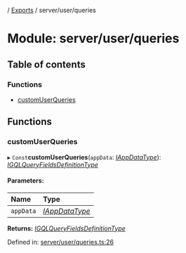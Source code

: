 [](../README.md) / [Exports](../modules.md) / server/user/queries

# Module: server/user/queries

## Table of contents

### Functions

- [customUserQueries](server_user_queries.md#customuserqueries)

## Functions

### customUserQueries

▸ `Const`**customUserQueries**(`appData`: [*IAppDataType*](../interfaces/server.iappdatatype.md)): [*IGQLQueryFieldsDefinitionType*](../interfaces/base_root_gql.igqlqueryfieldsdefinitiontype.md)

#### Parameters:

Name | Type |
:------ | :------ |
`appData` | [*IAppDataType*](../interfaces/server.iappdatatype.md) |

**Returns:** [*IGQLQueryFieldsDefinitionType*](../interfaces/base_root_gql.igqlqueryfieldsdefinitiontype.md)

Defined in: [server/user/queries.ts:26](https://github.com/onzag/itemize/blob/28218320/server/user/queries.ts#L26)
